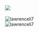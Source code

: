 <h1 align="center>✧˖*°࿐  Hi there, I'm Lawrence 👋 ✧˖*°࿐</h1> 

<h1 align="center">
 <img src="https://readme-typing-svg.herokuapp.com?color=45b787&lines=welcome+to+my+GitHub"> 
</h1>

<img align="left" src="https://github-readme-stats.vercel.app/api/top-langs?username=lawrenceli7&show_icons=true&locale=en&layout=compact" alt="lawrenceli7" />
<br />
<img align="center" src="https://github-readme-streak-stats.herokuapp.com/?user=lawrenceli7&" alt="lawrenceli7" />
<!--
**lawrenceli7/lawrenceli7** is a ✨ _special_ ✨ repository because its `README.md` (this file) appears on your GitHub profile.

Here are some ideas to get you started:

- 🔭 I’m currently working on ...
- 🌱 I’m currently learning ...
- 👯 I’m looking to collaborate on ...
- 🤔 I’m looking for help with ...
- 💬 Ask me about ...
- 📫 How to reach me: ...
- 😄 Pronouns: ...
- ⚡ Fun fact: ...
-->
